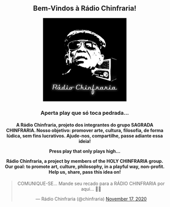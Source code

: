 <!doctype html>
<html lang="pt" class="no-js">
<head>
    <meta charset="utf-8">
    <meta http-equiv="x-ua-compatible" content="ie=edge">
    <meta name="viewport" content="width=device-width, initial-scale=1.0"> 
    <title>Rádio Chinfraria</title>
    <meta name="description" content="Simple HTML5 Page layout template with header, footer, sidebar etc.">
    <link rel="stylesheet" href="style.css">
    
</head>  
<center>
<h2>Bem-Vindos à Rádio Chinfraria!</h2>  
<p></p>
<p>
<img src="https://github.com/RadioChinfraria/radiochinfraria.github.io/blob/main/RadioChinfrariaJohn.png?raw=true" height="260" class="center">
    
<!-- BEGINS: AUTO-GENERATED MUSES RADIO PLAYER CODE -->
<script type="text/javascript" src="https://hosted.muses.org/mrp.js"></script>
<script type="text/javascript">
MRP.insert({
'url':'http://stream.zeno.fm/f5w9ygtf3uhvv',
'codec':'mp3',
'volume':100,
'autoplay':true,
'jsevents':true,
'buffering':0,
'title':'Rádio Chinfraria',
'welcome':'Só toca pedrada...',
'wmode':'transparent',
'skin':'arvyskin',
'width':350,
'height':70
});
</script>
<!-- ENDS: AUTO-GENERATED MUSES RADIO PLAYER CODE -->    
    
<p></p>
<p></p>
<h3>Aperta play que só toca pedrada...</h3>
<p></p>
<p>
<h4>A Rádio Chinfraria, projeto dos integrantes do grupo SAGRADA CHINFRARIA. Nosso objetivo: promover arte, cultura, filosofia, de forma lúdica, sem fins lucrativos. Ajude-nos, compartilhe, passe adiante essa ideia!
<p></p>
Press play that only plays high...

Rádio Chinfraria, a project by members of the HOLY CHINFRARIA group. Our goal: to promote art, culture, philosophy, in a playful way, non-profit. Help us, share, pass this idea on!
</h4>
</p>
<center>
<blockquote class="twitter-tweet"><p lang="pt" dir="ltr">COMUNIQUE-SE... Mande seu recado para a RÁDIO CHINFRARIA por aqui... 🤟😉</p>&mdash; Rádio Chinfraria (@chinfraria) <a href="https://twitter.com/chinfraria/status/1328581746275868672?ref_src=twsrc%5Etfw">November 17, 2020</a></blockquote> <script async src="https://platform.twitter.com/widgets.js" charset="utf-8"></script>

<audio><source src="https://doc-0g-30-docs.googleusercontent.com/docs/securesc/0781fre053vcb0u9dr3kqkao6ltsep2t/20todtd8l2rub3s1cmq72lgqu70lvgj0/1605989550000/04891651114017176695/04891651114017176695/1CDqDjQDkM1TNrmWLrqnBkIt3nk1kfHVn?e=download&amp;authuser=1" type="audio/mpeg"></audio>
</center>

